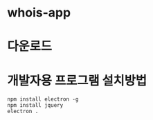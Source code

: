# whois-app

# 다운로드

# 개발자용 프로그램 설치방법

```
npm install electron -g
npm install jquery
electron .
```
